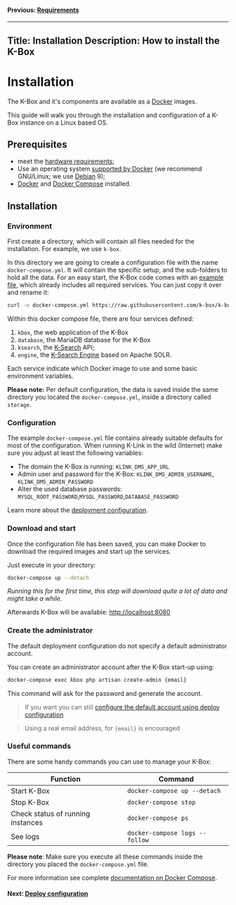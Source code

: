#### Previous: [Requirements](./requirements.md)
---
Title: Installation
Description: How to install the K-Box
---

# Installation

The K-Box and it's components are available as a [Docker](https://www.docker.com/) images.

This guide will walk you through the installation and configuration of a K-Box instance on a Linux based OS.

## Prerequisites

- meet the [hardware requirements](./requirements.md);
- Use an operating system [supported by Docker](https://docs.docker.com/install/#server) (we recommend GNU/Linux; we use [Debian](https://debian.org) 9);
- [Docker](https://docs.docker.com/install/linux/docker-ce/debian/) and [Docker Compose](https://docs.docker.com/compose/install/) installed.

## Installation

### Environment

First create a directory, which will contain all files needed for the installation. For example, we use `k-box`.

In this directory we are going to create a configuration file with the name `docker-compose.yml`. It will contain the specific setup, and the sub-folders to hold all the data. For an easy start, the K-Box code comes with an [example file](../../docker-compose.example.yml), which already includes all required services. You can just copy it over and rename it:

```bash
curl -o docker-compose.yml https://raw.githubusercontent.com/k-box/k-box/master/docker-compose.example.yml
```

Within this docker compose file, there are four services defined:

1. `kbox`, the web application of the K-Box
2. `database`, the MariaDB database for the K-Box
3. `ksearch`, the [K-Search](https://github.com/k-box/k-search) API;
4. `engine`, the [K-Search Engine](https://github.com/k-box/k-search-engine) based on Apache SOLR.

Each service indicate which Docker image to use and some basic environment variables.

**Please note:** Per default configuration, the data is saved inside the same directory you located the `docker-compose.yml`, inside a directory called `storage`.

### Configuration

The example `docker-compose.yml` file contains already suitable defaults for most of the configuration. When running K-Link in the wild (Internet) make sure you adjust at least the following variables:

- The domain the K-Box is running: `KLINK_DMS_APP_URL`
- Admin user and password for the K-Box: `KLINK_DMS_ADMIN_USERNAME`, `KLINK_DMS_ADMIN_PASSWORD`
- Alter the used database passwords: `MYSQL_ROOT_PASSWORD`,`MYSQL_PASSWORD`,`DATABASE_PASSWORD`

Learn more about the [deployment configuration](./deploy-configuration.md).

### Download and start

Once the configuration file has been saved, you can make Docker to download the required images and start up the services.

Just execute in your directory:

```bash
docker-compose up --detach
```

_Running this for the first time, this step will download quite a lot of data and might take a while._

Afterwards K-Box will be available: [http://localhost:8080](http://localhost:8080/)

### Create the administrator

The default deployment configuration do not specify a default administrator account.

You can create an administrator account after the K-Box start-up using:

```bash
docker-compose exec kbox php artisan create-admin {email}
```

This command will ask for the password and generate the account.

> If you want you can still [configure the default account using deploy configuration](./deploy-configuration.md#k-box-administrator)

> Using a real email address, for `{email}` is encouraged

### Useful commands

There are some handy commands you can use to manage your K-Box:

| Function | Command |
|----------|---------|
| Start K-Box | `docker-compose up --detach` |
| Stop K-Box | `docker-compose stop` |
| Check status of running instances | `docker-compose ps` |
| See logs | `docker-compose logs --follow` |

**Please note**: Make sure you execute all these commands inside the directory you placed the `docker-compose.yml` file.

For more information see complete [documentation on Docker Compose](https://docs.docker.com/compose/reference/up/).

#### Next: [Deploy configuration](./deploy-configuration.md)

